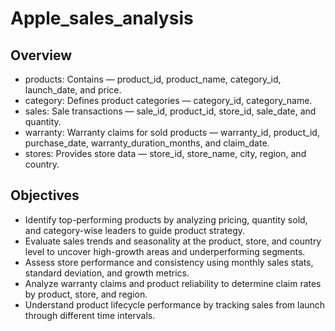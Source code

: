 # Apple_sales_analysis

## Overview
- products: Contains — product_id, product_name, category_id, launch_date, and price.
- category: Defines product categories — category_id, category_name.
- sales: Sale transactions — sale_id, product_id, store_id, sale_date, and quantity.
- warranty: Warranty claims for sold products — warranty_id, product_id, purchase_date, warranty_duration_months, and claim_date.
- stores: Provides store data — store_id, store_name, city, region, and country.

## Objectives
- Identify top-performing products by analyzing pricing, quantity sold, and category-wise leaders to guide product strategy.
- Evaluate sales trends and seasonality at the product, store, and country level to uncover high-growth areas and underperforming segments.
- Assess store performance and consistency using monthly sales stats, standard deviation, and growth metrics. 
- Analyze warranty claims and product reliability to determine claim rates by product, store, and region. 
- Understand product lifecycle performance by tracking sales from launch through different time intervals.



